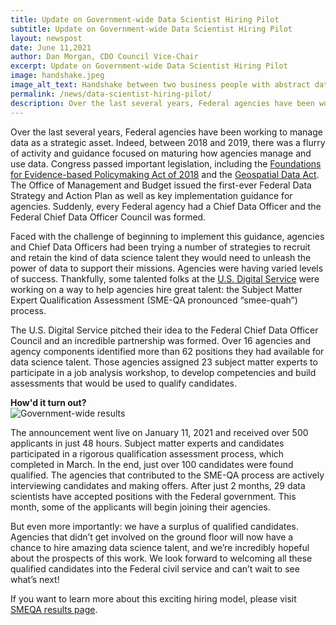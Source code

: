 ```yaml
---
title: Update on Government-wide Data Scientist Hiring Pilot
subtitle: Update on Government-wide Data Scientist Hiring Pilot
layout: newspost
date: June 11,2021
author: Dan Morgan, CDO Council Vice-Chair
excerpt: Update on Government-wide Data Scientist Hiring Pilot
image: handshake.jpeg
image_alt_text: Handshake between two business people with abstract data graphics overlayed
permalink: /news/data-scientist-hiring-pilot/
description: Over the last several years, Federal agencies have been working to manage data as a strategic asset. Indeed, between 2018 and 2019, there was a flurry of activity and guidance focused on maturing how agencies manage and use data. Congress passed important legislation, including the Foundations for Evidence-based Policymaking Act...
---
```


Over the last several years, Federal agencies have been working to manage data as a strategic asset. Indeed, between 2018 and 2019, there was a flurry of activity and guidance focused on maturing how agencies manage and use data. Congress passed important legislation, including the <a href="https://www.congress.gov/bill/115th-congress/house-bill/4174/text">Foundations for Evidence-based Policymaking Act of 2018</a> and the <a href="https://www.congress.gov/bill/115th-congress/house-bill/302/text">Geospatial Data Act</a>. The Office of Management and Budget issued the first-ever Federal Data Strategy and Action Plan as well as key implementation guidance for agencies. Suddenly, every Federal agency had a Chief Data Officer and the Federal Chief Data Officer Council was formed.

Faced with the challenge of beginning to implement this guidance, agencies and Chief Data Officers had been trying a number of strategies to recruit and retain the kind of data science talent they would need to unleash the power of data to support their missions. Agencies were having varied levels of success. Thankfully, some talented folks at the <a href="https://www.usds.gov/">U.S. Digital Service</a> were working on a way to help agencies hire great talent: the Subject Matter Expert Qualification Assessment (SME-QA pronounced “smee-quah”) process.

The U.S. Digital Service pitched their idea to the Federal Chief Data Officer Council and an incredible partnership was formed. Over 16 agencies and agency components identified more than 62 positions they had available for data science talent. Those agencies assigned 23 subject matter experts to participate in a job analysis workshop, to develop competencies and build assessments that would be used to qualify candidates.

**How'd it turn out?**
<img  alt="Government-wide results"  src="{{ site.baseurl }}/assets/images/blog-images/government-wide-results.png" style="display: block;">

The announcement went live on January 11, 2021 and received over 500 applicants in just 48 hours. Subject matter experts and candidates participated in a rigorous qualification assessment process, which completed in March. In the end, just over 100 candidates were found qualified. The agencies that contributed to the SME-QA process are actively interviewing candidates and making offers. After just 2 months, 29 data scientists have accepted positions with the Federal government. This month, some of the applicants will begin joining their agencies.

But even more importantly: we have a surplus of qualified candidates. Agencies that didn’t get involved on the ground floor will now have a chance to hire amazing data science talent, and we’re incredibly hopeful about the prospects of this work. We look forward to welcoming all these qualified candidates into the Federal civil service and can’t wait to see what’s next!

If you want to learn more about this exciting hiring model, please visit <a href="https://smeqa.usds.gov/results/">SMEQA results page</a>.

